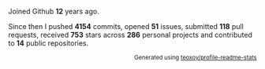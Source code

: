 Joined Github **12** years ago.

Since then I pushed **4154** commits, opened **51** issues, submitted **118** pull requests, received **753** stars across **286** personal projects and contributed to **14** public repositories.

<p align="right"><sub>Generated using <a href="https://github.com/marketplace/actions/profile-readme-stats">teoxoy/profile-readme-stats</a></sub></p>
